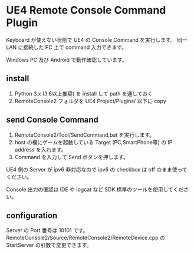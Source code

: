 # UE4 Remote Console Command Plugin

Keyboard が使えない状態で UE4 の Console Command を実行します。
同一 LAN に接続した PC 上で command 入力できます。

Windows PC 及び Android で動作確認しています。

## install

1. Python 3.x (3.6以上推奨) を install して path を通しておく
1. RemoteConsole2 フォルダを UE4 Project/Plugins/ 以下に copy


## send Console Command

1. RemoteConsole2/Tool/SendCommand.bat を実行します。
1. host の欄にゲームを起動している Target (PC,SmartPhone等) の IP address を入れます。
1. Command を入力して Send ボタンを押します。

UE4 側の Server が ipv6 非対応なので ipv6 の checkbox は off のまま使ってください。

Console 出力の確認は IDE や logcat など SDK 標準のツールを使用してください。

## configuration

Server の Port 番号は 10101 です。
RemoteConsole2/Source/RemoteConsole2/RemoteDevice.cpp の StartServer の引数で変更できます。
